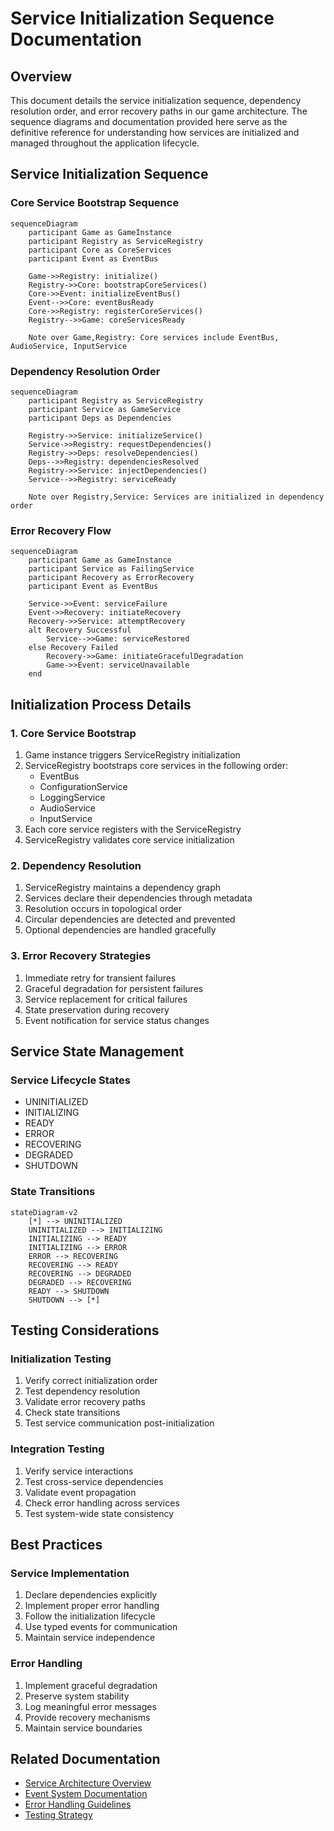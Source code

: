 # Service Initialization Sequence Documentation

## Overview
This document details the service initialization sequence, dependency resolution order, and error recovery paths in our game architecture. The sequence diagrams and documentation provided here serve as the definitive reference for understanding how services are initialized and managed throughout the application lifecycle.

## Service Initialization Sequence

### Core Service Bootstrap Sequence
```mermaid
sequenceDiagram
    participant Game as GameInstance
    participant Registry as ServiceRegistry
    participant Core as CoreServices
    participant Event as EventBus
    
    Game->>Registry: initialize()
    Registry->>Core: bootstrapCoreServices()
    Core->>Event: initializeEventBus()
    Event-->>Core: eventBusReady
    Core->>Registry: registerCoreServices()
    Registry-->>Game: coreServicesReady
    
    Note over Game,Registry: Core services include EventBus, AudioService, InputService
```

### Dependency Resolution Order
```mermaid
sequenceDiagram
    participant Registry as ServiceRegistry
    participant Service as GameService
    participant Deps as Dependencies
    
    Registry->>Service: initializeService()
    Service->>Registry: requestDependencies()
    Registry->>Deps: resolveDependencies()
    Deps-->>Registry: dependenciesResolved
    Registry->>Service: injectDependencies()
    Service-->>Registry: serviceReady
    
    Note over Registry,Service: Services are initialized in dependency order
```

### Error Recovery Flow
```mermaid
sequenceDiagram
    participant Game as GameInstance
    participant Service as FailingService
    participant Recovery as ErrorRecovery
    participant Event as EventBus
    
    Service->>Event: serviceFailure
    Event->>Recovery: initiateRecovery
    Recovery->>Service: attemptRecovery
    alt Recovery Successful
        Service-->>Game: serviceRestored
    else Recovery Failed
        Recovery->>Game: initiateGracefulDegradation
        Game->>Event: serviceUnavailable
    end
```

## Initialization Process Details

### 1. Core Service Bootstrap
1. Game instance triggers ServiceRegistry initialization
2. ServiceRegistry bootstraps core services in the following order:
   - EventBus
   - ConfigurationService
   - LoggingService
   - AudioService
   - InputService
3. Each core service registers with the ServiceRegistry
4. ServiceRegistry validates core service initialization

### 2. Dependency Resolution
1. ServiceRegistry maintains a dependency graph
2. Services declare their dependencies through metadata
3. Resolution occurs in topological order
4. Circular dependencies are detected and prevented
5. Optional dependencies are handled gracefully

### 3. Error Recovery Strategies
1. Immediate retry for transient failures
2. Graceful degradation for persistent failures
3. Service replacement for critical failures
4. State preservation during recovery
5. Event notification for service status changes

## Service State Management

### Service Lifecycle States
- UNINITIALIZED
- INITIALIZING
- READY
- ERROR
- RECOVERING
- DEGRADED
- SHUTDOWN

### State Transitions
```mermaid
stateDiagram-v2
    [*] --> UNINITIALIZED
    UNINITIALIZED --> INITIALIZING
    INITIALIZING --> READY
    INITIALIZING --> ERROR
    ERROR --> RECOVERING
    RECOVERING --> READY
    RECOVERING --> DEGRADED
    DEGRADED --> RECOVERING
    READY --> SHUTDOWN
    SHUTDOWN --> [*]
```

## Testing Considerations

### Initialization Testing
1. Verify correct initialization order
2. Test dependency resolution
3. Validate error recovery paths
4. Check state transitions
5. Test service communication post-initialization

### Integration Testing
1. Verify service interactions
2. Test cross-service dependencies
3. Validate event propagation
4. Check error handling across services
5. Test system-wide state consistency

## Best Practices

### Service Implementation
1. Declare dependencies explicitly
2. Implement proper error handling
3. Follow the initialization lifecycle
4. Use typed events for communication
5. Maintain service independence

### Error Handling
1. Implement graceful degradation
2. Preserve system stability
3. Log meaningful error messages
4. Provide recovery mechanisms
5. Maintain service boundaries

## Related Documentation
- [Service Architecture Overview](./service-architecture.md)
- [Event System Documentation](./event-system.md)
- [Error Handling Guidelines](./error-handling.md)
- [Testing Strategy](../testing/service-testing.md) 